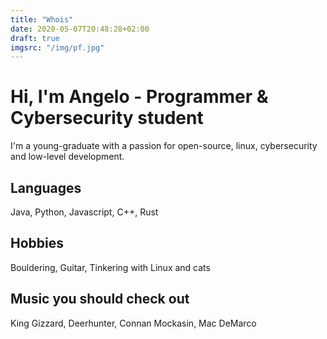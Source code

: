 ```yaml
---
title: "Whois"
date: 2020-05-07T20:48:28+02:00
draft: true
imgsrc: "/img/pf.jpg"
---
```


# Hi, I'm Angelo - Programmer & Cybersecurity student
I'm a young-graduate with a passion for open-source, linux, cybersecurity and low-level development.



## Languages
Java, Python, Javascript, C++, Rust

## Hobbies
Bouldering, Guitar, Tinkering with Linux and cats

## Music you should check out
King Gizzard, Deerhunter, Connan Mockasin, Mac DeMarco
